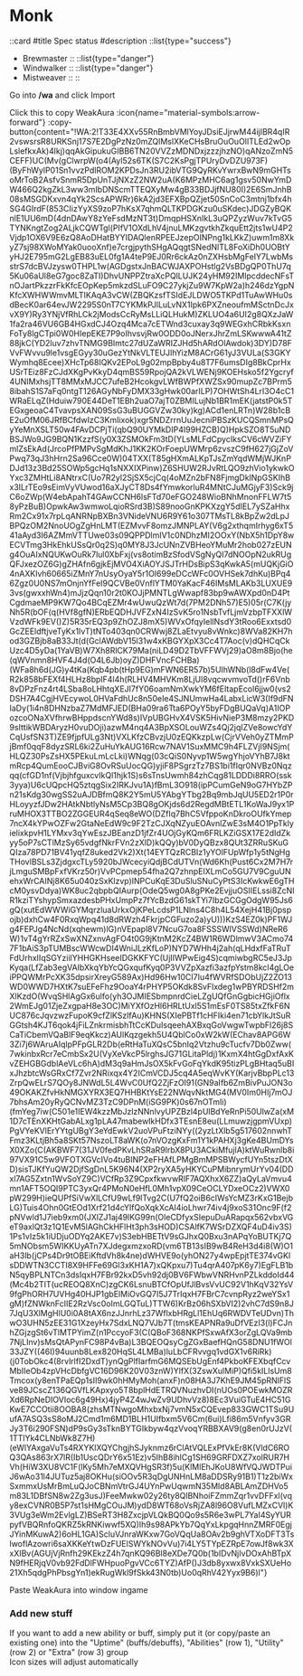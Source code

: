 # Monk

::card
#title
Spec status
#description
::list{type="success"}
- Brewmaster
::
::list{type="danger"}
- Windwalker
::
::list{type="danger"}
- Mistweaver
::
::

Go into <strong>/wa</strong> and click Import<br />

Click this to copy WeakAura :icon{name="material-symbols:arrow-forward"} :copy-button{content="!WA:2!T33E4XXv55RnBmbVMlYoyJDsiEJjrwM44ijlBR4qIR2vswsrsR8URKSnj17S7E2DgPzNz0mZQlMslXKeCHsBruOuOuOIlTLEd2wOpLslefkxAk)4lkj)qqAkGipukuGIBB6TN20VVZzMDNDxjzzzjhzNO)qANzoZmN5CEFF)UC(Mv(gClwrpW(o4(Ayl52s6TK(S7C2KsPgjTPUryDvDZU973F)(ByFhWylP01Sn1vvzPdlROM2KPDsJn3RU2ibVTG9QyRKvYwrxBwN9mGHTsoMrToB2AsfvSnmR5DpUnTJjNXzZ2NW2uA(K6MPzMHC6ag1gsv50NwYmDW466Q2kgZkL3ww3mIbDNScmTTEQXyMw4gB33BDJjfNU80I)2E6SmJnhB08sMSGDKxvn4qYk2ScsAPWRr)6kA2jd3EFXBpQZjet50SnCoC3mtnj1bfx4hSG4GIrdF(853CIizYyXS9zoP7hKsX7qhmQLTKPDGKzu0uSKdec)JDGZyBQKnlE1UU6mD(4dnDAwY8zYeFsdMzNT3t)DmqpHSXnIkL3uQPZyzWuv7kTvG5TYNKngtZog2ALjkCQWTgl(PIfV1OXdLhV4jnuLMKzgvtkhZkquEtt2jts1wU4P2Vjdp1OX6V9E6zQ8AoDHatBYYIDAQlenRPEEJzepOINPng1kLKkZ)uwm1m8XkyZ7sj98XWoMYak0uooXnf)e7crgjpythSHgAQqgtSNedNlTL8FoXiDh0UOBtYyHJ2E795mG2LgEB83uEL0fg1A4teP9EJ0Rr6ckAz0nZXHsbMgFeIY7LwbMsstrS7dcBVJzysw0THPL1w(AGDgstxJnBACWJAXPOHstlg2VsBDgQP0ThU7q5Ku06aUl8eG7goc8ZaTI)DhvUNPPZtraXcPQlLUJK24yHM92IMlpcddecNFsTnOJartPkzzrFkKfcEOpKep5mkzdSLuFO9C27ykjZu9W7KpW2a)h246dzYgpNKfcXWHWWmvMLTIKAqA3vCW(ZBQKzsfTSIdEJLDWO5TKPd1TuAwWHu0sdBecK0ar64evJW2295S0nT7CYKMkPJlLuLvNX1Ipk6PXZneoufmMSctnDcJxvX9Y)Ry3YNjVfRhLCk2jModsCcRyMsLLiQLHukM)ZKLUO4a6UI2g8QXzJaW1fa2ra46VU6GB4HGxdCJ4Ozq4Mca7cETWnd3cuxay3q9WEGxhCRbkKsxnFoTy8lgCTpi0W0HIepEKE7P9oIhvsvjRw0ODD0oJNerxJhrZmLSKwwwA41tZ88jkC(YD2luv7zhvTNMG9BImtc27dUZaWRIZJHd5hARdOlAwdok)3DY)D78FVvFWvvu9le1vsgEGyy30uGezYtNkVLTEUJIhYizM8ACrG61yJ3VULa(S3GKYWymhq8Ecee)XHcTp68IQKv2EPoL9g02mpBpby4u8T7F6umsDIg8BkCprHxUSrTEiz8FzCJdXKgPvKkyD4qmBS59RpojQA2kVLWENj9KOEHsko5f2Ygcryf4UNIMxhsjTT8MMxMJCC7ufeB2HcokgvLWfBWPfXWZSx90mupZc7BPrm58ibahS1S7aFq0ntgT126AGyNbFyDMX33gHwk00arILP)7OHWtSh4LrI3O4cC1WRaELqZ(Hduiw790E44DeT1EBh2uaO7ajT0ZBMILujNb1BR1mEK(jatstP0k5TEGxgeoaC4TvavpsXAN09SsG3uBUGGVZw30ky)kg)ACd1enLRTn)W28b1cBE2uOfM06JRfBCfdwIzC3KmIixok)xgr5NDZrrnUuJecniPBSzKUCQSmnMPsQyYeMnXSLT50w4FAvDCPjTi(qbQ90UYMkDIP4I99HZCB)Q)HpkSZO8T5uNDBSJWo9JG9BQN1KzzfS(y0X3ZSMOkFm3tD(YLsMLFdCpycIksCV6cWVZiFYmlZsEkAd(JrcoPfPMPvSgMdKhJ1KK2KOrFoepUWMrp6zvszC9fH627jGjZoVPwq73qJ3hHrn2Sa96Cce0W)04TXX(T85gHXmALKpTJsZmYqdWMjWJKnPDJd13z3Bd25SOWp5gcHq1sNXXIXPinw)Z6SHUW2RJvRtLQO9zhVio1ykwkOYxc3ZMHtLi8ANtrxC(Uo7R2yl2SjSX5cjCq(4oMZn2bFN8FjmgDklNpGSKIhBx3ILrTEo9sEimVyVUwod16aXJyCT8Ds4fYmwkorluR4MNtCJuMGjyF3)Sck9jC6oZWp(W4ebApahT4GAwCCNH6lsFTd70eFGO248WioBNhMnonFFLW7t58yPzBuB)OpwkAw3wmwoLqioRSrd3B)S89nooGnKPKXzgY5dIEL7ySZaHhxRm2Cx91x7rpLqANRNpBXBn3VNideVNU6R9Y61o307TMsTL8kBpZw2dLpJBPQzOM2NnoUOgZgHnLMT(EZMvvF8omzJMNPLAY(V6g2xthqmIrhyg6xT541aAyd3I6AZMmVTTUwe03s09QPPDlmIV1c0NDhzMI2OOxY(NbX5h1DpY8wECVTmg3HkEhkUSsQr0q2S)q0MY8J3JcUNnZVBHeoYMuMr2hob027zEUNg4OuAIxNQUKwOuRk7lul0XbFxj(vs8otimBzSfodVSgNyQI7dNOOpN2ukRUgQFJxezOZ6G)gZHAfn6gjkEjMVO4XiAOYJSJTrHDsBipS3qKwkA5(mUQKjGiO4nAXKlvh60665iZMnY7nUsyOyaY5r1OI699eDCcWFc0OVHSek7dhKu)BPq46Zgz0U0NS7mOnjnYfFeI9QCVBe0VnflYTM0YaKacF46IMsMLAKb3LUXUE93vs(gwxxhWn4)mJjzQqn10r2t0KOJjPMNTLgWwapf83bp9wAWXpd0nD4PtCgdmaeMP9KW7Qo4BCqEZMr4wUwuQzWt7d(7PM2DNh57)E5)05r(C7K(jyNh5R(bOF(q(HVf8gfN)ERbEQDHJVFZxN4IzSvK5ro1NsbTvfLjmVzbpTFXXlWVzdWFk9EV()Z)5R35rEQ3p9ZhOZJ8mX5)WVxOfqyIelINsdY3tRoo6Exxtsd0GcZEEldftjveTyKx1IvT)tNTo403qn0CRWwj8ZLaEtvyu8vWnkc)8WVa82KH7hod3GZBjb8aB33Jt(d(GclAWdbV15l31w4xKBGYXpX3Cc4T7Aoc(v)dQHCqCkUzc4D5yDa(1YaVB)W7Xh8RlCK79Ma(niLD49D2TbVFFWVj29)aO8m8Bjo(he(qWVnmn8HVF4J4d(O4L6Jb)oyZ)DHFVncFCHBa)(WFa8h6d(JG)y4tKa(Kqb4pb(tHp9EG)mFWN6ER57b)5UIhWNb(l8dFw4Ve(R2k858bFEXf4HLHz8bpIF4l4h(RLHV4MHVKm8LjUl8vqcwvmvoTd()rF6Vnb8vDPzFnz4rt4LSba8oLHhtqXEJI7fY06oamNmXwkYM6fEItapEcol6jjw0(vs2DSH7A4CgjHVEcywoL0HVaFdhUc8n50eIe4SJNUmwHa4LabxLicW3(If9dFNIaDy(1i4n8DHNzbaZ7MdMFJED(BHa09ra6Tta6POyY5byFDgBUQaVq)A1IOPozcoONaXVfhrwBHppdscnYWd8s)IVpUBGHvX4VSK5HivNieP3M8mzy2PKD9sIttikWBDAryzH0vuDOji)azwM4nq4A3BpXSOLouWZs4Qj2jqIZVe8owcYdYCqUsfSN3T)ZE9fjpfULg3Nt)VXLKfzCBvzjU0zEQKkzpLw(CjrVVeh0yZTMmPjBmf0qqF8dyzSRL6ki2ZuHuYkAUG16Rcw7NAV1SuxMMC9h4FLZVjI9NSjm(HLQZ30PsZsHX5PEkuLmLcLki)WNqg(03cQiS0Nyvp1W5wgYhjoVYhB7J8ktmRcp4QumEooCJBviG8OvRSuUocQG)yjiF8PSgrzTz7BS1bi1fIqr0NVBz0Nqzqq(cfGD1nf(VjbjhfguxcvIkQl1hjk1S)s6sTnsUwmh84zhCqg81LDDDi8RRO(ssk3yya)U6cUQpcHQ5ztqgSix2IRKJvu1A)fBmL3O918(ipPCumGeN9oG7HYbZPn21sKdg30wgSS2uAJDBfmQ8K2Y5mU5YAbgYTbg2Bq9mbJqUU5ED2r1P0rHLoyyzfJDw2HAtkNbtlyNsM5Cp3BQ8gOKjds6d2RegdMBtETL1KoWaJ9yx1PruMHOX3TTBO2ZGGEUR4qSeq8eWO(DZfIq7BhC5VfppoKnDkroOUfkYmep7ncX4kYPwOZFw2GtaNeEdW9c9F2TzCJXqNZyuEOAvnlZwE3sM4O1PpTklyielixkpvH1LYMxv3qYwEszJBEanzD1jfZr4UOjGyKQm6FRLKZiGSX17E2dIdZkyy5oP7sCTlMzSy65vdgfNkrFVn2zXlD)kQQy)bV0DyQBzx8QUt3ZRRuSKuGQIza78PD71BV41yqfZ8uked2Vk2)Xt(14EYTQzRCBIz1yYOlFUpWfp1y5tNgHgTHovlBSLs3ZjdgxcTLy5920bJWcecyiQdjBCdUTVn(Wd6Kh(Pust6Cx2M7H7rjLmguSMBpFxfVKrz50r)VvPCpmep54fha2Q7zhnpEIXLmCo5GU7V9CguUNehxWrCAINj8K65u040zSxKlzvp)INPCuKqE3DuSluSNuCyPtS3IcKwkwE6gTHcM0ysvDdya)WK8uc2qbpbQIAurp(OdeQ5wg0A8gPKe2EvjjuOSIIELssi8ZcNIR1kziTYshypSmxazdesbPHxUmpPz7fYcBzdG61skTYi7IbzGCGgOdgW95Js6gQ(xutEdWWWiGYMqrzluaUrkxOjKPeLcdsP1LNlns4C8h4L54XejH41Bj0pspojb)dxhCw4F0RxqWpq41d8dRWzh4FkrjpCGFuzo2a)yU)))KzS4EZ0k)PF1WJg4FEPJg4NcNd(xqhewm)lG)nVEpapl8V7NcuG7oa8FSSSWlVSSWd)NReR6W)1vT4gYrRZxSwXNZxnvAgFO4t0G9jKtnM2KcZ4BW1R6WDlmwV3ACmo747F1bAiS3pTUMBscWWcwDI4WniJLzKfLoP)NYD7WHh4j2ah(qLHdxfFaTRuTFdUrhxIIqSGYziilYHHGKHseeIDGKKFYC(UjIIWPwEig4S)cqmiwbgRC5eJ3JpKyqa(LfZab3egVAIbXkqYbYcQGxqufKyq0P3VVZpXazfi3azfpYstm8kcl4gLOeiPPQWMrPcXK35dpsirXreyG589Ax)Hd96Hw10CI7Iu4fWVRfSDObUjZ2ZO13WD0WWD7HXtK7suEFeFhz9OoaY4rPHYP5OKdk8SvFlxdeg1wPBYRDSHf2mXlKzdO(WvqSHlAgGx6ulfo(yh3OJMIESbmpnrdCieLZgUQfGnGgbicHGjiOflx2WmEJg01ZjeZxgpaH8e3OC)MiYXfOzHl6HRLtUxl5S1mEsF0TS85txZfkF6NUC876cJqvzwzFupoK9cfZlKSzlfAu)KHNS(XIePBTf1cHFIki4en71cbYlkJtSuRGGtsh4KJT6qok4jFiLZnkrmisbhTtCcKDuIsqeehAXBxqGoVwgwTwpbFl26j8SCaTiCbemVQaBlF9eqKkcz)AUlKqzgekh5U4QblCo0xW2kW(EChav8APG6W3Zi7j6WAruAIqlpPFpGLR2Db(eRtHaTuXQsC5bnIq2Vtzhu9cTucfv7Db0Zww(7wkinbxRcr7eCmbSx2U(VyXeVkcP5lrghsJG71GLitaPldj)1KxmX4htGgDxfAxKvZEHGBGdblAeVLc6hA)dM3q9aHmJsOX5kFvGoFqYkdK95tizPLgBHtaq5uBIxJhzbtcWsGRxCf7Zvr2NRixqx4Y2ICmVCDJ5cq4A5eqWvKY(KarjvBbpPLc13ZrpQwELrS7QOy8JNWdL5L4WvC0UfQ2ZjFzOI91(GN9aIfb6ZmBivPuJON3o49OKAKZfvHkNMGXYRX3EQ7HHBKtYsE22NWqvNktMG4(MV0Im0HIj7mOJ7bhsAm20yRyQCNvMZ3TzC9DPnM(iSG9PK)0s67nOTmli)(fmYeg7iw(C501e1IEW4kzzMbJzlzNNnlvyUPZBzl4pUlBdYeRnPi50UlwZa(xM1D7cTEnXKHtGabALxg1pLA47mabewIkHDfx3TEsnE8eu(LLmuwzjgpmVUxp)PgVYeKVlErYYtgUBgY3eYdEwkV2uoVPuFtziNYy((2yzLtXlb5g517602nnwhTFmz3KLtjBh5a8SKt57NszoLT8aWK(o7nVOzgKxFm1Y1kPAHXj3gKe4BUmDYsX0XZo(C(AKBWF7(31JV0fedPKvLhSRaR9lrbX8PU3ACkiMfujlA)ktWuRwnlb8i97VX91C5w9VFOTXGVcIVo4tuBINP2eFHAfLPMgBmMPSBWycfUYn5tszDtXD)sisTJKfYuQW2DjfSgDnL5K96N4(XP2ryXA5yHKYCuPMibnrymUrYv04(DDxl7AG5Zxtn1WvSoYZ9C)VCfRp3Z9CpxfkwvwRlF7AQXhxX6ZZ)aQyLaVmvu4mn1AFT5OQI9PTC3yxQr4PMoN0eHfL0Mh1vpX09CeOCLYDxeOCz2)VWX0pW299H)ieQUPfSiVwXlLCfU9wLf9lTvg2C(U7fQ2oiB6cIWsYcMZ3rKxG1BejbLG)Tuis4Ohn0GtEOd1Xrf21d4cYlfQoXqkXcAI4ioLhwr74iv4j9xoS31Onc9F(f2pNVwld1J7ieb9xm0(JXlZJ1aj49lKG99n(OleCDfyxSIepuDuARapqx562vbxVGeT9axlQt3z1Q1EvM5lAGhCkHFlHt3ph3sHOD)CSAlfK7WSrDZXQF4uD4iv3S)1Ps1vIz5k1iUDjuODYq2AKE7v)S3ebHBETtV9sGJhxQ0Bxu3nAPqYoBUTKj7Q5mNObsm5WIKKUyATn7XJdegxmzxoRD(vm6TB13sIB9wB4ReH3d4i8(W)O1aH3lb(jCPs4Dr9tOBEiKftdVh8k4ne)dWHVE9o(yhON27y4wpEpjtTE374vGKlsDDWTN3CCTI8X9HFFe69Gl3xKH1A7)xQKpxu7)Tu4qrA407pK6y7)EgFLB1bN5qyBPLNTCn3dsIqxH7FBr92kxD5vh92dj0BV6FWbwVNRHvnPZLkddoId44(Mc4b2TIT(ucREOQ8XnC)zgCK6LsnuBTCfOpUfJlBvsVvUC92V1hKqV32YsV9fgPhORH7UVHg40HJP1gbElMiOvGQ7I5J7TrIqxH7FBrC7cvnpRyz2weYSx1gM)fZNWknFcIIE2RzVsc0oImLGQTuL)TTW6)KrBz06hSXbVI2)2vhC7dS9n8J7JqU3XlMgHlU0i0A8tAX6nzJJnrhLz37WflxbHRgLl1EhUq6RWDVTeUDvn)ThwO3UHN5zEE31G1XzeyHx7SdxLNQ7VJb7T(tmsKEAPNRa9uDfVEzI3(l)FCJnhZGjzgSt6vTlMTPYimZ(n1PccyoF3(C(QBoF368NKPfSxwAfX3orZgLQVa9mb7NjLInv)sMsQtAPynFC98P4vBa)L3BQEOQsyCgZGxBaefHQnG58DNU1fWOl33JZY((46I)94uunb8Lex820HqSL4LMBa)luLbCFRvvgq1vdGX1v6RiRk)(j0TobOkc4(8rvlrlfI2DxdT)ynQgPlfIarfmG6MQSEbUgEnf4PkboKFEXbqfCcvMbIIeOb4zpVHcDbfgVC16D96K20V03znW)YlfX(3ZswXulMiP)Qfi5kILlsUm8Tmcox(y8enTPaEQp1sII9wk0hHMyMoh(anxF)n08HA3J7KhE9JM45pRNlFlSve89JCscZ136QGVfLKApxyo5T8bplHdETRQVNuzhvDI(nUOs0POEwkMOZRXd6RpNeDIOVIoc6g49Hx)4jyP4Z4wJwZv9UDhvVz8)8Ec3VuiGTuE4HC51GKwE7CCOtii8OOBA8(zhsMTNwgoMhxbxNj7vmN5xCQEvep833GWC1TSu9UufA7ASQ3sS8oMJ2Cmd1m6MD1BLH1UIfbxm5V6Cm(6ui)Lfi86m5Vnfyv3GRJy3T6i290FSN)dP9sGy3sTknBYTGIkbyw4qzVvoqYRBBXAV9(g8en0rUJzV(1TTlYk4CLNbWk8Z7H)(eWlYAxgaVuTs4RXYKlXQYChgjhSJyknmz6rClAtVQLExPfVkEr8K(VldC6ROQ3QAs863rX7lR(Ib1UscQDrY6x51Ez)v5IhB8ihlCg1SH69GRFDXZ7xolRUR7HVh(HiW3XU8VC1F(lKy5Mh7eMXQVHgSR3f)5u(KlMlEhJKoU8WfVQJWDTPuiJ6wAo31l4JUTuz5aj8OKHu(siOOv5R3qDgUNHnLM8aDDSRy91B1)T1z2biWxSxmmxUsMrBmLuQJoCBNmVtrGJ4UYnPwUqwmN35Mld8ABLAmZDHVo5m83L1DBfSN8w2Zg3usJ)FeeMwkw02y26ty8QlBNhoiFZmmZqr1vvDFFxl(vqy8exCVNR0B5P7st1sHMgCOuJM)ydD8WT68oVsRjZA8l96O8VufLMZxCVl)K3VUg3eWm2EvlgLZ)BSeRT3H8ZxcjpVLQkBQ0Qo9s5R6e3wPL7YaI4SyYURpyfVBQRnfoQKRZ5kRNKiwwf5XQ)Ih9s98APkYb7QqYxLkpgqHnnZMRF0EgjJYinMKuwA2)6oHL1GA)ScluVJnraWKxw7GoVQqUa8OAv2b9ghVTXoDFT3TslwoflAzowri6saXKKeYtwDzFUElSWYkNOvVu)7i4LY5TYpEZRpE7owJf8wk3XxXIBv(AGUjVjRnfh29KEkzZ4h7qnKQ96Bl8eXDe7Q0b(1bIDvNjIvDOxAhBTpXN9fHERjqV0vb92FdDlFWHpuoPgvVCc6TYZ)AfP()J3db8yxwx8VxkSXUeHo21Xh5qdgPhPbsgYn1)ekRugWkl9fSkk43N0tb)Uo0qRhV42Yyx9B6)l"}<br />

Paste WeakAura into window ingame

### Add new stuff
If you want to add a new ability or buff, simply put it (or copy/paste an existing one) into the "Uptime" (buffs/debuffs), "Abilities" (row 1), "Utility" (row 2) or "Extra" (row 3) group<br />
Icon sizes will adjust automatically